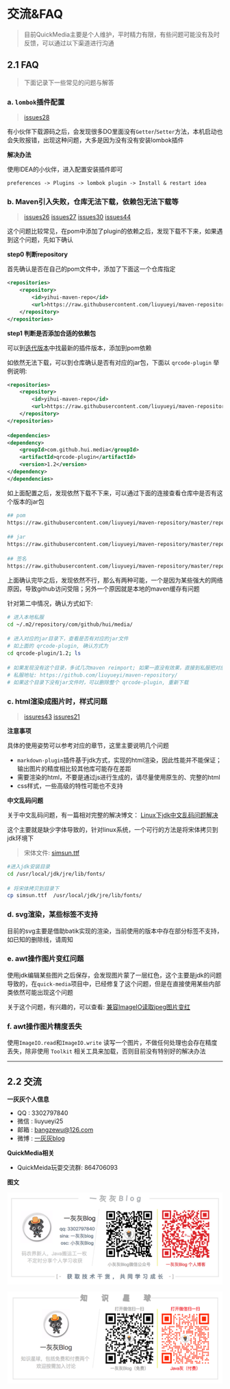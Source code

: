 # 交流&FAQ

> 目前QuickMedia主要是个人维护，平时精力有限，有些问题可能没有及时反馈，可以通过以下渠道进行沟通

## 2.1 FAQ

> 下面记录下一些常见的问题与解答

### a. `lombok`插件配置

> [issues28](https://github.com/liuyueyi/quick-media/issues/28)

有小伙伴下载源码之后，会发现很多DO里面没有`Getter`/`Setter`方法，本机启动也会失败报错，出现这种问题，大多是因为没有没有安装lombok插件

**解决办法**

使用IDEA的小伙伴，进入配置安装插件即可

```
preferences -> Plugins -> lombok plugin -> Install & restart idea
```

### b. Maven引入失败，仓库无法下载，依赖包无法下载等

> [issues26](https://github.com/liuyueyi/quick-media/issues/26)
> [issues27](https://github.com/liuyueyi/quick-media/issues/27)
> [issues30](https://github.com/liuyueyi/quick-media/issues/30)
> [issues44](https://github.com/liuyueyi/quick-media/issues/44)

这个问题比较常见，在pom中添加了plugin的依赖之后，发现下载不下来，如果遇到这个问题，先如下确认

**step0 判断repository**

首先确认是否在自己的pom文件中，添加了下面这一个仓库指定

```xml
<repositories>
    <repository>
        <id>yihui-maven-repo</id>
        <url>https://raw.githubusercontent.com/liuyueyi/maven-repository/master/repository</url>
    </repository>
</repositories>
```

**step1 判断是否添加合适的依赖包**

可以到[迭代版本](/#/%E8%BF%AD%E4%BB%A3/%E7%89%88%E6%9C%AC)中找最新的插件版本，添加到pom依赖

如依然无法下载，可以到仓库确认是否有对应的jar包，下面以 `qrcode-plugin` 举例说明:


```xml
<repositories>
    <repository>
        <id>yihui-maven-repo</id>
        <url>https://raw.githubusercontent.com/liuyueyi/maven-repository/master/repository</url>
    </repository>
</repositories>

<dependencies>
<dependency>
    <groupId>com.github.hui.media</groupId>
    <artifactId>qrcode-plugin</artifactId>
    <version>1.2</version>
</dependency>
</dependencies>
```

如上面配置之后，发现依然下载不下来，可以通过下面的连接查看仓库中是否有这个版本的jar包

```bash
## pom
https://raw.githubusercontent.com/liuyueyi/maven-repository/master/repository/com/github/hui/media/qrcode-plugin/1.2/qrcode-plugin-1.2.pom

## jar
https://raw.githubusercontent.com/liuyueyi/maven-repository/master/repository/com/github/hui/media/qrcode-plugin/1.2/qrcode-plugin-1.2.jar

## 签名
https://raw.githubusercontent.com/liuyueyi/maven-repository/master/repository/com/github/hui/media/qrcode-plugin/1.2/qrcode-plugin-1.2.pom.sha1
```

上面确认完毕之后，发现依然不行，那么有两种可能，一个是因为某些强大的网络原因，导致github访问受阻；另外一个原因就是本地的maven缓存有问题

针对第二中情况，确认方式如下:

```bash
# 进入本地私服
cd ~/.m2/repository/com/github/hui/media/

# 进入对应的jar目录下，查看是否有对应的jar文件
# 如上面的 qrcode-plugin, 确认方式为
cd qrcode-plugin/1.2; ls

# 如果发现没有这个目录，多试几次maven reimport; 如果一直没有效果，直接到私服把对应的包下载下来，放在这里
# 私服地址: https://github.com/liuyueyi/maven-repository/
# 如果这个目录下没有jar文件时，可以删除整个 qrcode-plugin, 重新下载
```


### c. html渲染成图片时，样式问题

> [issures43](https://github.com/liuyueyi/quick-media/issues/43)
> [issures21](https://github.com/liuyueyi/quick-media/issues/21)

**注意事项**

具体的使用姿势可以参考对应的章节，这里主要说明几个问题

- `markdown-plugin`插件基于jdk方式，实现的html渲染，因此性能并不能保证；输出图片的精度相比较其他库可能存在差距
- 需要渲染的html，不要是通过js进行生成的，请尽量使用原生的、完整的html
- css样式，一些高级的特性可能也不支持

**中文乱码问题**


关于中文乱码问题，有一篇相对完整的解决博文： [Linux下jdk中文乱码问题解决](https://blog.hhui.top/hexblog/2018/06/06/180606-Linux%E4%B8%8Bjdk%E4%B8%AD%E6%96%87%E4%B9%B1%E7%A0%81%E9%97%AE%E9%A2%98%E8%A7%A3%E5%86%B3/)

这个主要就是缺少字体导致的，针对linux系统，一个可行的方法是将宋体拷贝到jdk环境下

> 宋体文件: [simsun.ttf](https://github.com/liuyueyi/quick-media/tree/master/common/src/main/resources/font/simsun.ttf)

```bash
#进入jdk安装目录 
cd /usr/local/jdk/jre/lib/fonts/

# 将宋体拷贝到目录下
cp simsun.ttf  /usr/local/jdk/jre/lib/fonts/
```


### d. svg渲染，某些标签不支持

目前的svg主要是借助batik实现的渲染，当前使用的版本中存在部分标签不支持，如已知的删除线，请周知

### e. awt操作图片变红问题

使用jdk编辑某些图片之后保存，会发现图片蒙了一层红色，这个主要是jdk的问题导致的，在`quick-media`项目中，已经修复了这个问题，但是在直接使用某些内部类依然可能出现这个问题


关于这个问题，有兴趣的，可以查看: [兼容ImageIO读取jpeg图片变红](https://blog.hhui.top/hexblog/2018/01/22/%E5%85%BC%E5%AE%B9ImageIO%E8%AF%BB%E5%8F%96jpeg%E5%9B%BE%E7%89%87%E5%8F%98%E7%BA%A2/)


### f. awt操作图片精度丢失

使用`ImageIO.read`和`ImageIO.write` 读写一个图片，不做任何处理也会存在精度丢失，除非使用 `Toolkit` 相关工具来加载，否则目前没有特别好的解决办法

---

## 2.2 交流

**一灰灰个人信息**

- QQ : 3302797840
- 微信 : liuyueyi25
- 邮箱 : bangzewu@126.com
- 微博 : [一灰灰blog](https://weibo.com/u/2169825577)

**QuickMedia相关**

- QuickMeida玩耍交流群: 864706093


**图文**

![一灰灰blog](https://raw.githubusercontent.com/liuyueyi/Source/master/img/info/blogInfoV2.png)

![知识新球](https://raw.githubusercontent.com/liuyueyi/Source/master/img/info/goals.png)




